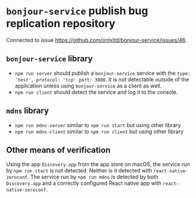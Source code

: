 # `bonjour-service` publish bug replication repository

Connected to issue https://github.com/onlxltd/bonjour-service/issues/46.

## `bonjour-service` library

- `npm run server` should publish a `bonjour-service` service with the `type: 'test', protocol: 'tcp' port: 3000`. It is not detectable outside of the application unless using `bonjour-service` as a client as well.
- `npm run client` should detect the service and log it to the console.

## `mdns` library

- `npm run mdns-server` similar to `npm run start` but using other library
- `npm run mdns-client` similar to `npm run client` but using other library

## Other means of verification

Using the app `Discovery.app` from the app store on macOS, the service run by `npm run start` is not detected. Neither is it detected with `react-native-zeroconf`. The service run by `npm run mdns` is detected by both `Discovery.app` and a correctly configured React native app with `react-native-zeroconf`.
